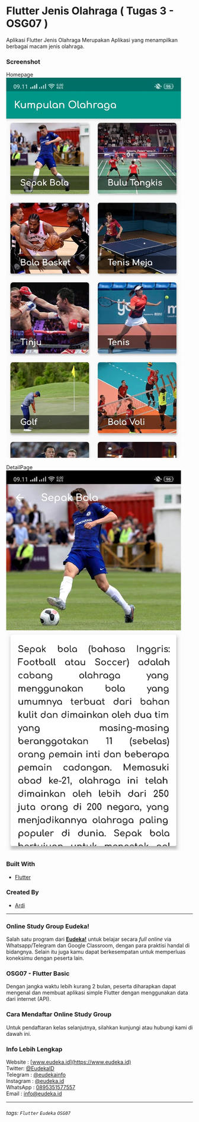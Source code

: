 # Flutter Jenis Olahraga ( Tugas 3 - OSG07 )
Aplikasi Flutter Jenis Olahraga Merupakan Aplikasi yang menampilkan berbagai macam jenis olahraga.

### Screenshot
Homepage
![Flutter Apps](https://raw.githubusercontent.com/ardi464/Tugas3/master/screenshots/Home.jpeg) 

DetailPage
![Flutter Apps](https://raw.githubusercontent.com/ardi464/Tugas3/master/screenshots/Detail.jpeg)

### Built With
- [Flutter](https://flutter.dev)

### Created By
- [Ardi](https://github.com/ardi464)

---

### Online Study Group Eudeka!
Salah satu program dari [**Eudeka!**](https://www.eudeka.id) untuk belajar secara _full online_ via Whatsapp/Telegram dan Google Classroom, dengan para praktisi handal di bidangnya. Selain itu juga kamu dapat berkesempatan untuk memperluas koneksimu dengan peserta lain.

### OSG07 - Flutter Basic
Dengan jangka waktu lebih kurang 2 bulan, peserta diharapkan dapat mengenal dan membuat aplikasi simple Flutter dengan menggunakan data dari internet (API).

### Cara Mendaftar Online Study Group
Untuk pendaftaran kelas selanjutnya, silahkan kunjungi atau hubungi kami di dawah ini.

### Info Lebih Lengkap
Website : [www.eudeka.id](https://www.eudeka.id)  
Twitter: [@EudekaID](https://twitter.com/EudekaID)  
Telegram : [@eudekainfo](https://t.me/eudekainfo)  
Instagram : [@eudeka.id](https://instagram.com/eudeka.id)  
WhatsApp : [0895351577557](https://wa.me/62895351577557)  
Email : [info@eudeka.id](mailto:info@eudeka.id)  

---

###### tags: `Flutter` `Eudeka` `OSG07`
